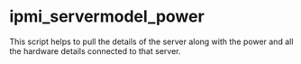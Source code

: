 # ipmi_servermodel_power

This script helps to pull the details of the server along with the power and all the hardware details connected to that server.
